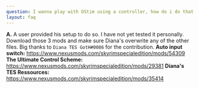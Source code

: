```yaml
---
question: I wanna play with OStim using a controller, how do i do that!?
layout: faq
---
```


**A.** A user provided his setup to do so. I have not yet tested it personally. Download those 3 mods and make sure Diana's overwrite any of the other files. Big thanks to `Diana TES GotH#0086` for the contribution.
**Auto input switch:** <https://www.nexusmods.com/skyrimspecialedition/mods/54309>
**The Ultimate Control Scheme:** <https://www.nexusmods.com/skyrimspecialedition/mods/29381>
**Diana's TES Ressources:** <https://www.nexusmods.com/skyrimspecialedition/mods/35414>